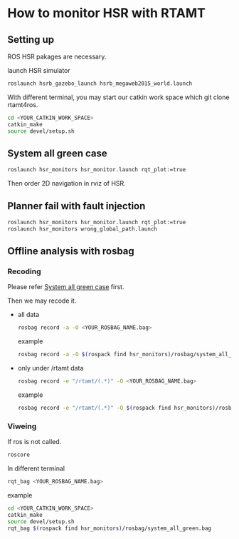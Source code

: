 # How to monitor HSR with RTAMT

## Setting up

ROS HSR pakages are necessary.

launch HSR simulator

```bash
roslaunch hsrb_gazebo_launch hsrb_megaweb2015_world.launch
```

With different terminal, you may start our catkin work space which git clone rtamt4ros.

```bash
cd <YOUR_CATKIN_WORK_SPACE>
catkin_make
source devel/setup.sh
```

## System all green case

```bash
roslaunch hsr_monitors hsr_monitor.launch rqt_plot:=true
```

Then order 2D navigation in rviz of HSR.

## Planner fail with fault injection

```bash
roslaunch hsr_monitors hsr_monitor.launch rqt_plot:=true
roslaunch hsr_monitors wrong_global_path.launch
```

## Offline analysis with rosbag

### Recoding

Please refer [System all green case](#system-all-green-case) first.

Then we may recode it.

- all data

    ```bash
    rosbag record -a -O <YOUR_ROSBAG_NAME.bag>
    ```

    example

    ```bash
    rosbag record -a -O $(rospack find hsr_monitors)/rosbag/system_all_green.bag
    ```

- only under /rtamt data

    ```bash
    rosbag record -e "/rtamt/(.*)" -O <YOUR_ROSBAG_NAME.bag>
    ```

    example

    ```bash
    rosbag record -e "/rtamt/(.*)" -O $(rospack find hsr_monitors)/rosbag/system_all_green.bag
    ```

### Viweing

If ros is not called.

```bash
roscore
```

In different terminal

```bash
rqt_bag <YOUR_ROSBAG_NAME.bag>
```

example

```bash
cd <YOUR_CATKIN_WORK_SPACE>
catkin_make
source devel/setup.sh
rqt_bag $(rospack find hsr_monitors)/rosbag/system_all_green.bag
```
